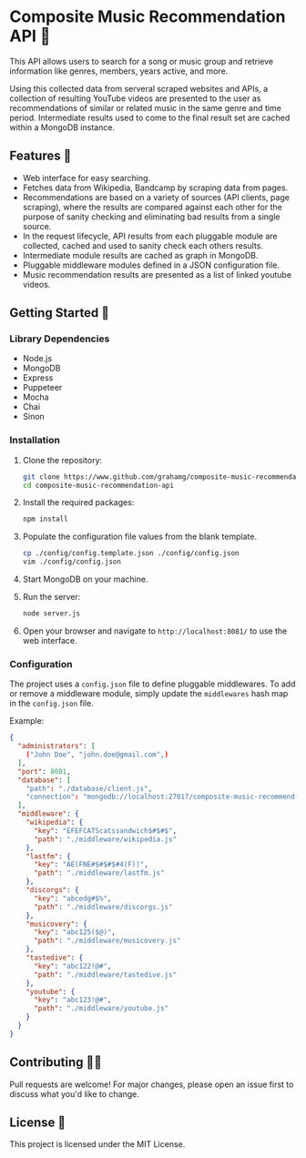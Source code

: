 # Composite Music Recommendation API 🎵

This API allows users to search for a song or music group and retrieve information like genres, members, years active, and more.

Using this collected data from serveral scraped websites and APIs, a collection of resulting YouTube videos are presented to the
user as recommendations of similar or related music in the same genre and time period. Intermediate results used to come to the
final result set are cached within a MongoDB instance.

## Features 🌊

- Web interface for easy searching.
- Fetches data from Wikipedia, Bandcamp by scraping data from pages.
- Recommendations are based on a variety of sources (API clients, page scraping),
  where the results are compared against each other for the purpose of
  sanity checking and eliminating bad results from a single source.
- In the request lifecycle, API results from each pluggable module are
  collected, cached and used to sanity check each others results.
- Intermediate module results are cached as graph in MongoDB.
- Pluggable middleware modules defined in a JSON configuration file.
- Music recommendation results are presented as a list of linked youtube videos.

## Getting Started 🤙

### Library Dependencies

- Node.js
- MongoDB
- Express
- Puppeteer
- Mocha
- Chai
- Sinon 

### Installation

1. Clone the repository:
   ```bash
   git clone https://www.github.com/grahamg/composite-music-recommendation-api composite-music-recommendation-api
   cd composite-music-recommendation-api
   ```

2. Install the required packages:
   ```bash
   npm install
   ```

3. Populate the configuration file values from the blank template.
   ```bash
   cp ./config/config.template.json ./config/config.json
   vim ./config/config.json
   ```

4. Start MongoDB on your machine.

5. Run the server:
   ```bash
   node server.js
   ```

6. Open your browser and navigate to `http://localhost:8081/` to use the web interface.

### Configuration

The project uses a `config.json` file to define pluggable middlewares. To add or remove a middleware module, simply update the `middlewares` hash map in the `config.json` file.

Example:
```json
{
  "administrators": [
    ("John Doe", "john.doe@gmail.com",)
  ],
  "port": 8081,
  "database": [
    "path": "./database/client.js",
    "connection": "mongodb://localhost:27017/composite-music-recommend-api"
  ],
  "middleware": {
    "wikipedia": {
      "key": "EFEFCATScatssandwich$#$#$",
      "path": "./middleware/wikipedia.js"
    },
    "lastfm": {
      "key": "AE(FNE#$#$#$#4(F))",
      "path": "./middleware/lastfm.js"
    },
    "discorgs": {
      "key": "abcedg#$%",
      "path": "./middleware/discorgs.js"
    },
    "musicovery": {
      "key": "abc125($@)",
      "path": "./middleware/musicovery.js"
    },
    "tastedive": {
      "key": "abc122!@#",
      "path": "./middleware/tastedive.js"
    },
    "youtube": {
      "key": "abc123!@#",
      "path": "./middleware/youtube.js"
    }
  }
}
```

## Contributing 🏄‍♂️

Pull requests are welcome! For major changes, please open an issue first to discuss what you'd like to change.

## License 🌺

This project is licensed under the MIT License.
